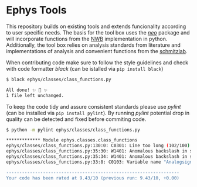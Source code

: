 # Ephys Tools
This repository builds on existing tools and extends funcionality according to user specific needs.
The basis for the tool box uses the [*neo*](https://github.com/NeuralEnsemble/python-neo) package and will incorporate functions from the [NWB](https://github.com/NeurodataWithoutBorders/pynwb) implementation in python.
Additionally, the tool box relies on analysis standards from literature and implementations of analysis and convenient functions from the [schmitzlab](https://github.com/Schmitz-lab).

When contributing code make sure to follow the style guidelines and check with code formatter *black* (can be istalled via `pip install black`)

```bash
$ black ephys/classes/class_functions.py 

All done! ✨ 🍰 ✨
1 file left unchanged.
```

To keep the code tidy and assure consistent standards please use *pylint* (can be installed via `pip install pylint`). By running *pylint* potential drop in quality can be detected and fixed before commiting code.

```bash
$ python -m pylint ephys/classes/class_functions.py 

************* Module ephys.classes.class_functions
ephys/classes/class_functions.py:130:0: C0301: Line too long (102/100) (line-too-long)
ephys/classes/class_functions.py:35:30: W1401: Anomalous backslash in string: '\('. String constant might be missing an r prefix. (anomalous-backslash-in-string)
ephys/classes/class_functions.py:35:34: W1401: Anomalous backslash in string: '\)'. String constant might be missing an r prefix. (anomalous-backslash-in-string)
ephys/classes/class_functions.py:33:8: C0103: Variable name "Analogsignals" doesn't conform to snake_case naming style (invalid-name)

------------------------------------------------------------------
Your code has been rated at 9.43/10 (previous run: 9.43/10, +0.00)
```
